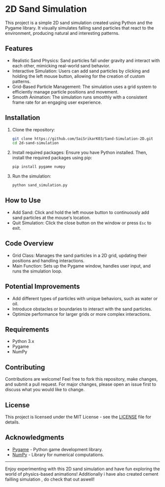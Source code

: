 # 2D Sand Simulation

This project is a simple 2D sand simulation created using Python and the Pygame library. It visually simulates falling sand particles that react to the environment, producing natural and interesting patterns.

## Features

- Realistic Sand Physics: Sand particles fall under gravity and interact with each other, mimicking real-world sand behavior.
- Interactive Simulation: Users can add sand particles by clicking and holding the left mouse button, allowing for the creation of custom patterns.
- Grid-Based Particle Management: The simulation uses a grid system to efficiently manage particle positions and movement.
- Smooth Animation: The simulation runs smoothly with a consistent frame rate for an engaging user experience.

## Installation

1. Clone the repository:
    ```bash
    git clone https://github.com/SaiSrikarK03/Sand-Simulation-2D.git
    cd 2d-sand-simulation
    ```

2. Install required packages:
    Ensure you have Python installed. Then, install the required packages using pip:
    ```bash
    pip install pygame numpy
    ```

3. Run the simulation:
    ```bash
    python sand_simulation.py
    ```

## How to Use

- Add Sand: Click and hold the left mouse button to continuously add sand particles at the mouse's location.
- Quit Simulation: Click the close button on the window or press `Esc` to exit.

## Code Overview

- Grid Class: Manages the sand particles in a 2D grid, updating their positions and handling interactions.
- Main Function: Sets up the Pygame window, handles user input, and runs the simulation loop.

## Potential Improvements

- Add different types of particles with unique behaviors, such as water or oil.
- Introduce obstacles or boundaries to interact with the sand particles.
- Optimize performance for larger grids or more complex interactions.

## Requirements

- Python 3.x
- Pygame
- NumPy

## Contributing

Contributions are welcome! Feel free to fork this repository, make changes, and submit a pull request. For major changes, please open an issue first to discuss what you would like to change.

## License

This project is licensed under the MIT License - see the [LICENSE](LICENSE) file for details.

## Acknowledgments

- [Pygame](https://www.pygame.org/) - Python game development library.
- [NumPy](https://numpy.org/) - Library for numerical computations.

---

Enjoy experimenting with this 2D sand simulation and have fun exploring the world of physics-based animations!
Additionally i have also created cement failling simulation , do check that out aswell!

